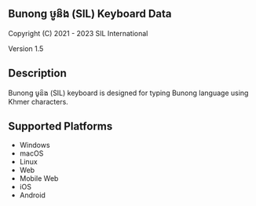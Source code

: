 Bunong ឞូន៝ង (SIL) Keyboard Data
------------------------------

Copyright (C) 2021 - 2023 SIL International

Version 1.5

Description
-----------

Bunong ឞូន៝ង (SIL) keyboard is designed for typing Bunong language using Khmer characters.

Supported Platforms
-------------------
 * Windows
 * macOS
 * Linux
 * Web
 * Mobile Web
 * iOS
 * Android